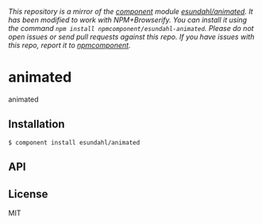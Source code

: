 *This repository is a mirror of the [component](http://component.io) module [esundahl/animated](http://github.com/esundahl/animated). It has been modified to work with NPM+Browserify. You can install it using the command `npm install npmcomponent/esundahl-animated`. Please do not open issues or send pull requests against this repo. If you have issues with this repo, report it to [npmcomponent](https://github.com/airportyh/npmcomponent).*

# animated

  animated

## Installation

    $ component install esundahl/animated

## API

   

## License

  MIT
